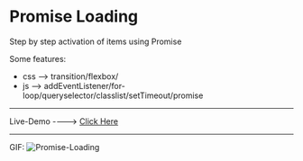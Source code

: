 # Promise Loading

Step by step activation of items using Promise

Some features:
* css --> transition/flexbox/
* js --> addEventListener/for-loop/queryselector/classlist/setTimeout/promise

--------------------------------------------------------------

Live-Demo ----> [Click Here](https://mohammadrezaei5.github.io/Promise-Loading/)

--------------------------------------------------------------

GIF:
![Promise-Loading](https://github.com/user-attachments/assets/74c37c0c-943a-4867-b760-3459f06f55c1)
